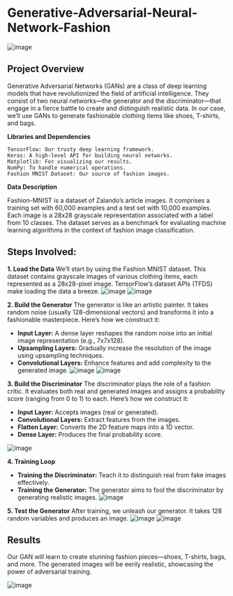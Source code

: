 # Generative-Adversarial-Neural-Network-Fashion

![image](https://github.com/priyanshu1947/Generative-Adversarial-Neural-Network-Fashion/assets/70458921/6f8a8670-d421-4bfd-9c67-958f2ff7ed9b)


## Project Overview

 Generative Adversarial Networks (GANs) are a class of deep learning models that have revolutionized the field of artificial intelligence. They consist of two neural networks—the generator and the discriminator—that engage in a fierce battle to create and distinguish realistic data. In our case, we’ll use GANs to generate fashionable clothing items like shoes, T-shirts, and bags.

**Libraries and Dependencies**

    TensorFlow: Our trusty deep learning framework.
    Keras: A high-level API for building neural networks.
    Matplotlib: For visualizing our results.
    NumPy: To handle numerical operations.
    Fashion MNIST Dataset: Our source of fashion images.

**Data Description**

Fashion-MNIST is a dataset of Zalando’s article images. It comprises a training set with 60,000 examples and a test set with 10,000 examples. Each image is a 28x28 grayscale representation associated with a label from 10 classes. The dataset serves as a benchmark for evaluating machine learning algorithms in the context of fashion image classification.

## Steps Involved: 

**1. Load the Data**
We’ll start by using the Fashion MNIST dataset. This dataset contains grayscale images of various clothing items, each represented as a 28x28-pixel image. TensorFlow’s dataset APIs (TFDS) make loading the data a breeze.
![image](https://github.com/priyanshu1947/Generative-Adversarial-Neural-Network-Fashion/assets/70458921/a8469dc1-5980-4d62-bde8-ae9a93317da7)
![image](https://github.com/priyanshu1947/Generative-Adversarial-Neural-Network-Fashion/assets/70458921/f454a9af-5056-4080-974e-079f99adf073)



**2. Build the Generator**
The generator is like an artistic painter. It takes random noise (usually 128-dimensional vectors) and transforms it into a fashionable masterpiece. Here’s how we construct it:

* **Input Layer:** A dense layer reshapes the random noise into an initial image representation (e.g., 7x7x128).
* **Upsampling Layers:** Gradually increase the resolution of the image using upsampling techniques.
* **Convolutional Layers:** Enhance features and add complexity to the generated image.
  ![image](https://github.com/priyanshu1947/Generative-Adversarial-Neural-Network-Fashion/assets/70458921/b0822d1f-db7c-4593-b67a-911ba9d74e0b)
  ![image](https://github.com/priyanshu1947/Generative-Adversarial-Neural-Network-Fashion/assets/70458921/2317d157-43b0-490d-adb1-5766f20ff621)


**3. Build the Discriminator**
The discriminator plays the role of a fashion critic. It evaluates both real and generated images and assigns a probability score (ranging from 0 to 1) to each. Here’s how we construct it:

* **Input Layer:** Accepts images (real or generated).
* **Convolutional Layers:** Extract features from the images.
* **Flatten Layer:** Converts the 2D feature maps into a 1D vector.
* **Dense Layer:** Produces the final probability score.

![image](https://github.com/priyanshu1947/Generative-Adversarial-Neural-Network-Fashion/assets/70458921/7f9c5436-f723-4a2f-816c-9dddaaa1932b)
  
**4. Training Loop**

* **Training the Discriminator:** Teach it to distinguish real from fake images effectively.
* **Training the Generator:** The generator aims to fool the discriminator by generating realistic images.
![image](https://github.com/priyanshu1947/Generative-Adversarial-Neural-Network-Fashion/assets/70458921/ebd47119-8c2d-4e23-8eef-bafa1c343ebc)

**5. Test the Generator**
After training, we unleash our generator. It takes 128 random variables and produces an image.
![image](https://github.com/priyanshu1947/Generative-Adversarial-Neural-Network-Fashion/assets/70458921/6d30a3c2-89b0-46fe-858d-d3692b48620d)
![image](https://github.com/priyanshu1947/Generative-Adversarial-Neural-Network-Fashion/assets/70458921/5e194118-b3a3-4b99-903f-47cf0ef2b045)



## Results
Our GAN will learn to create stunning fashion pieces—shoes, T-shirts, bags, and more. The generated images will be eerily realistic, showcasing the power of adversarial training.

![image](https://github.com/priyanshu1947/Generative-Adversarial-Neural-Network-Fashion/assets/70458921/b6132731-18cd-4701-bac5-7edaf790db3b)
